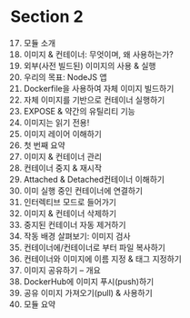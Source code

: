 # Section 2

17. 모듈 소개
18. 이미지 & 컨테이너: 무엇이며, 왜 사용하는가?
19. 외부(사전 빌드된) 이미지의 사용 & 실행
20. 우리의 목표: NodeJS 앱
21. Dockerfile을 사용하여 자체 이미지 빌드하기
22. 자체 이미지를 기반으로 컨테이너 실행하기
23. EXPOSE & 약간의 유틸리티 기능
24. 이미지는 읽기 전용!
25. 이미지 레이어 이해하기
26. 첫 번째 요약
27. 이미지 & 컨테이너 관리
28. 컨테이너 중지 & 재시작
29. Attached & Detached컨테이너 이해하기
30. 이미 실행 중인 컨테이너에 연결하기
31. 인터렉티브 모드로 들어가기
32. 이미지 & 컨테이너 삭제하기
33. 중지된 컨테이너 자동 제거하기
34. 작동 배경 살펴보기: 이미지 검사
35. 컨테이너에/컨테이너로 부터 파일 복사하기
36. 컨테이너와 이미지에 이름 지정 & 태그 지정하기
37. 이미지 공유하기 – 개요
38. DockerHub에 이미지 푸시(push)하기
39. 공유 이미지 가져오기(pull) & 사용하기
40. 모듈 요약